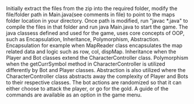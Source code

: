 Initially extract the files from the zip into the required folder, modify the file/folder path in Main.java(see comments in file) to point to the maps folder location in your directory.
Once path is modified, run "javac *.java" to compile the files in that folder and run java Main.java to start the game.
The java classess defined and used for the game, uses core concepts of OOP, such as Encapsulation, Inheritance, Polymorphism, Abstraction. Encapsulation for example when MapReader class encapsulates the map related data and logic such as row, col, dispMap. Inheritance when the Player and Bot classes extend the CharacterController class. Polymorphism when the getCurrSymbol method in CharacterController is utilized differently by Bot and Player classes. Abstraction is also utilized where the CharacterController class abstracts away the complexity of Player and Bots to their respective classes. The bot actions are randomized so that it can either choose to attack the player, or go for the gold. A guide of the commands are available as an option in the game menu.